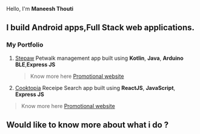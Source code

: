 Hello, I'm **Maneesh Thouti**
## I build Android apps,Full Stack web applications.

### My Portfolio
1. [Stepaw](https://github.com/ButterfliesLangara/Stepaw) Petwalk management app built using __Kotlin__, __Java__, __Arduino BLE__,__Express JS__ 

   > Know more here [Promotional website](http://www.stepaw.ca)
   
2. [Cooktopia](https://github.com/falguni-lakdawala/cooktopia) Receipe Search app built using __ReactJS__, __JavaScript__, __Express JS__
 
 >Know more here [Promotional website](http://www.cooktopia.ca)

## Would like to know more about what i do ?

<!---
Maneesh43/Maneesh43 is a ✨ special ✨ repository because its `README.md` (this file) appears on your GitHub profile.
You can click the Preview link to take a look at your changes.
--->
